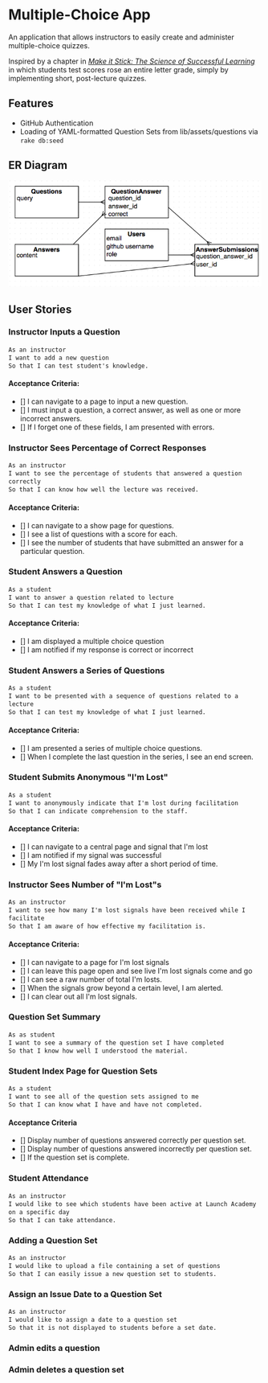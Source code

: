 # Multiple-Choice App
An application that allows instructors to easily create and administer multiple-choice quizzes.

Inspired by a chapter in [_Make it Stick: The Science of Successful Learning_](http://www.hup.harvard.edu/catalog.php?isbn=9780674729018) in which students test scores rose an entire letter grade, simply by implementing short, post-lecture quizzes.

## Features
* GitHub Authentication
* Loading of YAML-formatted Question Sets from lib/assets/questions via `rake db:seed`

## ER Diagram
![ER Diagram](er-img.png "ER Diagram")

## User Stories
### Instructor Inputs a Question
```
As an instructor
I want to add a new question
So that I can test student's knowledge.
```

#### Acceptance Criteria:
* [] I can navigate to a page to input a new question.
* [] I must input a question, a correct answer, as well as one
or more incorrect answers.
* [] If I forget one of these fields, I am presented with errors.

### Instructor Sees Percentage of Correct Responses
```
As an instructor
I want to see the percentage of students that answered a question correctly
So that I can know how well the lecture was received.
```

#### Acceptance Criteria:
* [] I can navigate to a show page for questions.
* [] I see a list of questions with a score for each.
* [] I see the number of students that have submitted an answer for
a particular question.

### Student Answers a Question
```
As a student
I want to answer a question related to lecture
So that I can test my knowledge of what I just learned.
```

#### Acceptance Criteria:
* [] I am displayed a multiple choice question
* [] I am notified if my response is correct or incorrect

### Student Answers a Series of Questions
```
As a student
I want to be presented with a sequence of questions related to a lecture
So that I can test my knowledge of what I just learned.
```

#### Acceptance Criteria:
* [] I am presented a series of multiple choice questions.
* [] When I complete the last question in the series, I see an end screen.

### Student Submits Anonymous "I'm Lost"
```
As a student
I want to anonymously indicate that I'm lost during facilitation
So that I can indicate comprehension to the staff.
```

#### Acceptance Criteria:
* [] I can navigate to a central page and signal that I'm lost
* [] I am notified if my signal was successful
* [] My I'm lost signal fades away after a short period of time.

### Instructor Sees Number of "I'm Lost"s
```
As an instructor
I want to see how many I'm lost signals have been received while I facilitate
So that I am aware of how effective my facilitation is.
```

#### Acceptance Criteria:
* [] I can navigate to a page for I'm lost signals
* [] I can leave this page open and see live I'm lost signals come and go
* [] I can see a raw number of total I'm losts.
* [] When the signals grow beyond a certain level, I am alerted.
* [] I can clear out all I'm lost signals.

### Question Set Summary
```
As as student
I want to see a summary of the question set I have completed
So that I know how well I understood the material.
```

### Student Index Page for Question Sets
```
As a student
I want to see all of the question sets assigned to me
So that I can know what I have and have not completed.
```

#### Acceptance Criteria
* [] Display number of questions answered correctly per question set.
* [] Display number of questions answered incorrectly per question set.
* [] If the question set is complete.

### Student Attendance
```
As an instructor
I would like to see which students have been active at Launch Academy on a specific day
So that I can take attendance.
```

### Adding a Question Set
```
As an instructor
I would like to upload a file containing a set of questions
So that I can easily issue a new question set to students.
```

### Assign an Issue Date to a Question Set
```
As an instructor
I would like to assign a date to a question set
So that it is not displayed to students before a set date.
```

### Admin edits a question

### Admin deletes a question set


